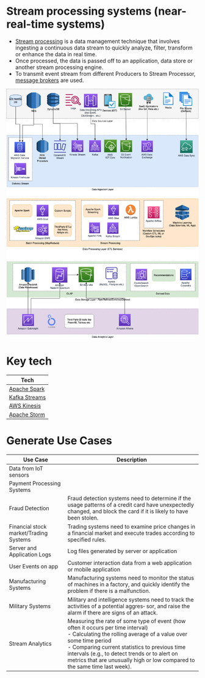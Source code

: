 # Stream processing systems (near-real-time systems)
- [Stream processing](https://www.techtarget.com/searchdatamanagement/definition/stream-processing) is a data management technique that involves ingesting a continuous data stream to quickly analyze, filter, transform or enhance the data in real time.
- Once processed, the data is passed off to an application, data store or another stream processing engine.
- To transmit event stream from different Producers to Stream Processor, [message brokers](../../../4_MessageBrokers/Readme.md) are used.

![](../../../../3_HLDDesignProblems/AWSModernDataArchitecture/AWS-Data-Architecture-ETL-OLTP-OLAP-DataLake.png)

# Key tech

| Tech                                                                                                                 |
|----------------------------------------------------------------------------------------------------------------------|
| [Apache Spark](../ApacheSpark.md)                                                                                       |
| [Kafka Streams](KafkaStreamsAPI.md)                                                                                  |
| [AWS Kinesis](../../../../2_AWSComponents/5_MessageBrokerServices/AmazonKinesis/Readme.md) |
| [Apache Storm](ApacheStorm.md)                                                                                       |

# Generate Use Cases

| Use Case                               | Description                                                                                                                                                                                                                                                                                                                             |
|----------------------------------------|-----------------------------------------------------------------------------------------------------------------------------------------------------------------------------------------------------------------------------------------------------------------------------------------------------------------------------------------|
| Data from IoT sensors                  |                                                                                                                                                                                                                                                                                                                                         |
| Payment Processing Systems             |                                                                                                                                                                                                                                                                                                                                         |
| Fraud Detection                        | Fraud detection systems need to determine if the usage patterns of a credit card have unexpectedly changed, and block the card if it is likely to have been stolen.                                                                                                                                                                     |
| Financial stock market/Trading Systems | Trading systems need to examine price changes in a financial market and execute trades according to specified rules.                                                                                                                                                                                                                    |
| Server and Application Logs            | Log files generated by server or application                                                                                                                                                                                                                                                                                            |
| User Events on app                     | Customer interaction data from a web application or mobile application                                                                                                                                                                                                                                                                  |
| Manufacturing Systems                  | Manufacturing systems need to monitor the status of machines in a factory, and quickly identify the problem if there is a malfunction.                                                                                                                                                                                                  |
| Military Systems                       | Military and intelligence systems need to track the activities of a potential aggres‐ sor, and raise the alarm if there are signs of an attack.                                                                                                                                                                                         |
| Stream Analytics                       | Measuring the rate of some type of event (how often it occurs per time interval)<br/>- Calculating the rolling average of a value over some time period<br/>- Comparing current statistics to previous time intervals (e.g., to detect trends or to alert on metrics that are unusually high or low compared to the same time last week). |
